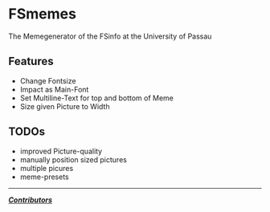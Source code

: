 # FSmemes

The Memegenerator of the FSinfo at the University of Passau

## Features
* Change Fontsize
* Impact as Main-Font
* Set Multiline-Text for top and bottom of Meme
* Size given Picture to Width

## TODOs
* improved Picture-quality
* manually position sized pictures
* multiple picures
* meme-presets

---

***[Contributors](https://github.com/TheMrPixelDev/fsmemes/graphs/contributors)***